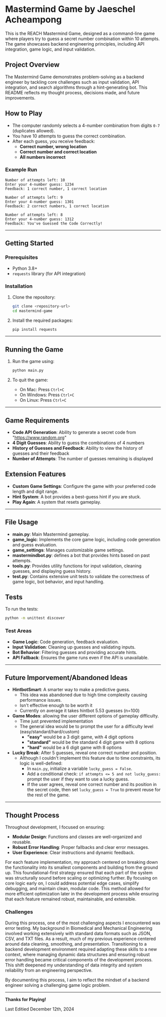 # Mastermind Game by Jaeschel Acheampong

This is the REACH Mastermind Game, designed as a command-line game where players try to guess a secret number combination within 10 attempts. The game showcases backend engineering principles, including API integration, game logic, and input validation.

## Project Overview
The Mastermind Game demonstrates problem-solving as a backend engineer by tackling core challenges such as input validation, API integration, and search algorithms through a hint-generating bot. This README reflects my thought process, decisions made, and future improvements.

## How to Play
- The computer randomly selects a 4-number combination from digits `0-7` (duplicates allowed).
- You have 10 attempts to guess the correct combination.
- After each guess, you receive feedback:
  - **Correct number, wrong location**
  - **Correct number and correct location**
  - **All numbers incorrect**

### Example Run
```
Number of attempts left: 10
Enter your 4-number guess: 1234
Feedback: 1 correct number, 1 correct location

Number of attempts left: 9
Enter your 4-number guess: 1301
Feedback: 2 correct numbers, 1 correct location

Number of attempts left: 8
Enter your 4-number guess: 1312
Feedback: You've Guessed the Code Correctly!
```

---

## Getting Started

### Prerequisites
- Python 3.8+
- `requests` library (for API integration)

### Installation
1. Clone the repository:
   ```bash
   git clone <repository-url>
   cd mastermind-game
   ```

2. Install the required packages:
   ```bash
   pip install requests
   ```

---

## Running the Game
1. Run the game using:
   ```bash
   python main.py
   ```

2. To quit the game:
   - On Mac: Press `Ctrl+C`
   - On Windows: Press `Ctrl+C`
   - On Linux: Press `Ctrl+C`

---
## Game Requirements
- **Code API Generation**: Ability to generate a secret code from "https://www.random.org"
- **4 Digit Guesses**: Ability to guess the combinations of 4 numbers
- **History of Guesses and Feedback**: Ability to view the history of guesses and their feedback 
- **Number of Attempts**: The number of guesses remaining is displayed

## Extension Features
- **Custom Game Settings**: Configure the game with your preferred code length and digit range.
- **Hint System**: A bot provides a best-guess hint if you are stuck.
- **Play Again**: A system that resets gameplay.

---

## File Usage
- **main.py**: Main Mastermind gameplay.
- **game_logic**: Implements the core game logic, including code generation and guess evaluation.
- **game_settings**: Manages customizable game settings.
- **mastermindbot.py**: defines a bot that provides hints based on past attempts.
- **tools.py**: Provides utility functions for input validation, cleaning guesses, and displaying guess history.
- **test.py**: Contains extensive unit tests to validate the correctness of game logic, bot behavior, and input handling.

## Tests
To run the tests:
```bash
python -m unittest discover
```
### Test Areas
- **Game Logic**: Code generation, feedback evaluation.
- **Input Validation**: Cleaning up guesses and validating inputs.
- **Bot Behavior**: Filtering guesses and providing accurate hints.
- **API Fallback**: Ensures the game runs even if the API is unavailable.

---

## Future Imporvement/Abandoned Ideas
- **HintbotSmart**: A smarter way to make a predictive guess.
    - This idea was abandoned due to high time complexity causing performance issues.
    - Isn't effective enough to be worth it
    - Currently on average it takes hintbot 5.53 guesses (n=100)
- **Game Modes**: allowing the user different options of gameplay difficulty.
    - Time just prevented implementation
    - The general idea would be to prompt the user for a difficulty level (easy/standard/hard/custom)
       - **"easy"** would be a 3 digit game, with 4 digit options
       - **"standard"** would be the standard 4 digit game with 8 options
       - **"hard"** would be a 6 digit game with 8 options
- **Lucky Break**: After 5 guesses, reveal one correct number and position.
    - Although I couldn't implement this feature due to time constraints, its logic is well-defined:
        - In `main.py`, initialize a variable `lucky_guess = False`.
        - Add a conditional check: `if attempts <= 5 and not lucky_guess:` prompt the user if they want to use a lucky guess.
        - If the user agrees, reveal one correct number and its position in the secret code, then set `lucky_guess = True` to prevent reuse for the rest of the game.


---

## Thought Process
Throughout development, I focused on ensuring:
- **Modular Design**: Functions and classes are well-organized and reusable.
- **Robust Error Handling**: Proper fallbacks and clear error messages.
- **User Experience**: Clear instructions and dynamic feedback.

For each feature implementation, my approach centered on breaking down the functionality into its smallest components and building from the ground up. This foundational-first strategy ensured that each part of the system was structurally sound before scaling or optimizing further. By focusing on core logic early on, I could address potential edge cases, simplify debugging, and maintain clean, modular code. This method allowed for more efficient optimization later in the development process while ensuring that each feature remained robust, maintainable, and extensible.

### Challenges
During this process, one of the most challenging aspects I encountered was error testing. My background in Biomedical and Mechanical Engineering involved working extensively with standard data formats such as JSON, CSV, and TXT files. As a result, much of my previous experience centered around data cleaning, smoothing, and presentation. Transitioning to a backend development environment required adapting these skills to a new context, where managing dynamic data structures and ensuring robust error handling became critical components of the development process. This shift deepened my understanding of data integrity and system reliability from an engineering perspective.

By documenting this process, I aim to reflect the mindset of a backend engineer solving a challenging game logic problem.

---

**Thanks for Playing!**

Last Editied December 12th, 2024